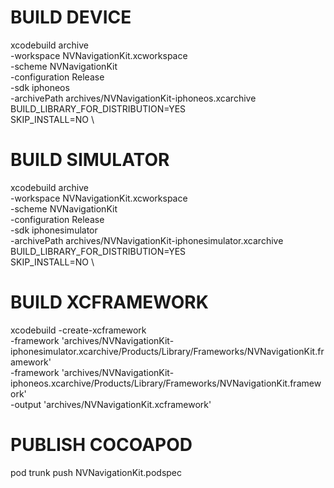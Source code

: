#  BUILD DEVICE

xcodebuild archive \
-workspace NVNavigationKit.xcworkspace \
-scheme NVNavigationKit \
-configuration Release \
-sdk iphoneos \
-archivePath archives/NVNavigationKit-iphoneos.xcarchive \
BUILD_LIBRARY_FOR_DISTRIBUTION=YES \
SKIP_INSTALL=NO \

#  BUILD SIMULATOR

xcodebuild archive \
-workspace NVNavigationKit.xcworkspace \
-scheme NVNavigationKit \
-configuration Release \
-sdk iphonesimulator \
-archivePath archives/NVNavigationKit-iphonesimulator.xcarchive \
BUILD_LIBRARY_FOR_DISTRIBUTION=YES \
SKIP_INSTALL=NO \

#  BUILD XCFRAMEWORK

xcodebuild -create-xcframework \
-framework 'archives/NVNavigationKit-iphonesimulator.xcarchive/Products/Library/Frameworks/NVNavigationKit.framework' \
-framework 'archives/NVNavigationKit-iphoneos.xcarchive/Products/Library/Frameworks/NVNavigationKit.framework' \
-output 'archives/NVNavigationKit.xcframework'

#  PUBLISH COCOAPOD

pod trunk push NVNavigationKit.podspec
